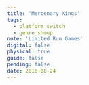 ```yaml
---
title: 'Mercenary Kings'
tags:
  - platform_switch
  - genre_shmup
note: 'Limited Run Games'
digital: false
physical: true
guide: false
pending: false
date: 2018-08-24
---
```


